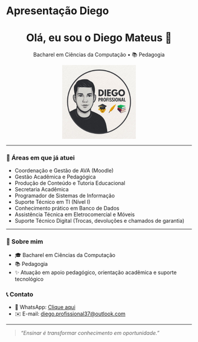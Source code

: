 # Apresentação Diego

<h1 align="center">Olá, eu sou o Diego Mateus 👋</h1>

<p align="center">
Bacharel em Ciências da Computação • 📚 Pedagogia  
</p>

<p align="center">
  <img src="https://github.com/Diegomateus37/apresentacaodiego/blob/main/Diego%20img%20.jpeg" width="200" alt="Apresentação Diego Mateus">
</p>

---

### 🎯 Áreas em que já atuei
- Coordenação e Gestão de AVA (Moodle)  
- Gestão Acadêmica e Pedagógica  
- Produção de Conteúdo e Tutoria Educacional  
- Secretaria Acadêmica  
- Programador de Sistemas de Informação  
- Suporte Técnico em TI (Nível I)  
- Conhecimento prático em Banco de Dados  
- Assistência Técnica em Eletrocomercial e Móveis  
- Suporte Técnico Digital (Trocas, devoluções e chamados de garantia)  

---

### 📌 Sobre mim
- 🎓 Bacharel em Ciências da Computação  
- 📚 Pedagogia  
- ✨ Atuação em apoio pedagógico, orientação acadêmica e suporte tecnológico  

### 📞 Contato
- 📲 WhatsApp: [Clique aqui](https://wa.me/5533984515507?text=Olá%20Diego,%20vim%20pelo%20GitHub!)  
- ✉️ E-mail: [diego.profissional37@outlook.com](mailto:diego.profissional37@outlook.com)  

---

> *“Ensinar é transformar conhecimento em oportunidade.”*
